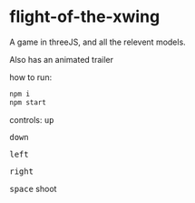 # flight-of-the-xwing
A game in threeJS, and all the relevent models.

Also has an animated trailer

how to run: 
```bash
npm i
npm start
```

controls: 
<kbd>up</kbd>

<kbd>down</kbd>

<kbd>left</kbd>

<kbd>right</kbd>

<kbd>space</kbd> shoot
